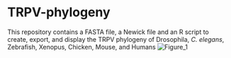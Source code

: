 # TRPV-phylogeny
This repository contains a FASTA file, a Newick file and an R script to create, export, and display the TRPV phylogeny of Drosophila, _C. elegans_, Zebrafish, Xenopus, Chicken, Mouse, and Humans
![Figure_1](https://github.com/user-attachments/assets/e48aa4d5-4a54-464f-b405-5356fc3457d2)
